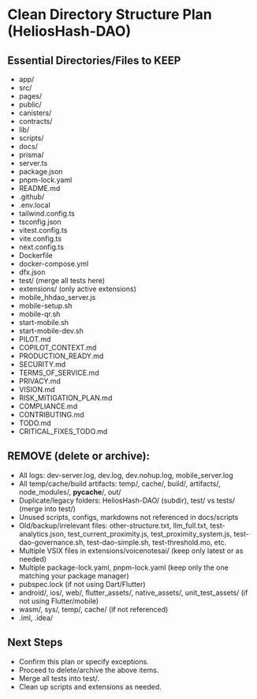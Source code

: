 # Clean Directory Structure Plan (HeliosHash-DAO)

## Essential Directories/Files to KEEP
- app/
- src/
- pages/
- public/
- canisters/
- contracts/
- lib/
- scripts/
- docs/
- prisma/
- server.ts
- package.json
- pnpm-lock.yaml
- README.md
- .github/
- .env.local
- tailwind.config.ts
- tsconfig.json
- vitest.config.ts
- vite.config.ts
- next.config.ts
- Dockerfile
- docker-compose.yml
- dfx.json
- test/ (merge all tests here)
- extensions/ (only active extensions)
- mobile_hhdao_server.js
- mobile-setup.sh
- mobile-qr.sh
- start-mobile.sh
- start-mobile-dev.sh
- PILOT.md
- COPILOT_CONTEXT.md
- PRODUCTION_READY.md
- SECURITY.md
- TERMS_OF_SERVICE.md
- PRIVACY.md
- VISION.md
- RISK_MITIGATION_PLAN.md
- COMPLIANCE.md
- CONTRIBUTING.md
- TODO.md
- CRITICAL_FIXES_TODO.md

## REMOVE (delete or archive):
- All logs: dev-server.log, dev.log, dev.nohup.log, mobile_server.log
- All temp/cache/build artifacts: temp/, cache/, build/, artifacts/, node_modules/, __pycache__/, out/
- Duplicate/legacy folders: HeliosHash-DAO/ (subdir), test/ vs tests/ (merge into test/)
- Unused scripts, configs, markdowns not referenced in docs/scripts
- Old/backup/irrelevant files: other-structure.txt, llm_full.txt, test-analytics.json, test_current_proximity.js, test_proximity_system.js, test-dao-governance.sh, test-dao-simple.sh, test-threshold.mo, etc.
- Multiple VSIX files in extensions/voicenotesai/ (keep only latest or as needed)
- Multiple package-lock.yaml, pnpm-lock.yaml (keep only the one matching your package manager)
- pubspec.lock (if not using Dart/Flutter)
- android/, ios/, web/, flutter_assets/, native_assets/, unit_test_assets/ (if not using Flutter/mobile)
- wasm/, sys/, temp/, cache/ (if not referenced)
- .iml, .idea/

## Next Steps
- Confirm this plan or specify exceptions.
- Proceed to delete/archive the above items.
- Merge all tests into test/.
- Clean up scripts and extensions as needed.
